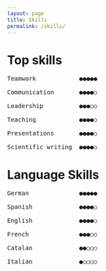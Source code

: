 ```yaml
---
layout: page
title: Skills
permalink: /skills/
---
```


# Top skills

<pre>
Teamwork            &#9679;&#9679;&#9679;&#9679;&#9679;

Communication       &#9679;&#9679;&#9679;&#9679;&#9675;

Leadership          &#9679;&#9679;&#9679;&#9675;&#9675;

Teaching            &#9679;&#9679;&#9679;&#9679;&#9675;

Presentations       &#9679;&#9679;&#9679;&#9679;&#9675;

Scientific writing  &#9679;&#9679;&#9679;&#9679;&#9675;
</pre>

# Language Skills

<pre>
German              &#9679;&#9679;&#9679;&#9679;&#9679;

Spanish             &#9679;&#9679;&#9679;&#9679;&#9675;

English             &#9679;&#9679;&#9679;&#9679;&#9675;

French              &#9679;&#9679;&#9679;&#9675;&#9675;

Catalan             &#9679;&#9679;&#9675;&#9675;&#9675;

Italian             &#9679;&#9675;&#9675;&#9675;&#9675;
</pre>